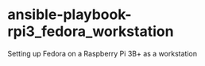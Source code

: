 # ansible-playbook-rpi3_fedora_workstation
Setting up Fedora on a Raspberry Pi 3B+ as a workstation

